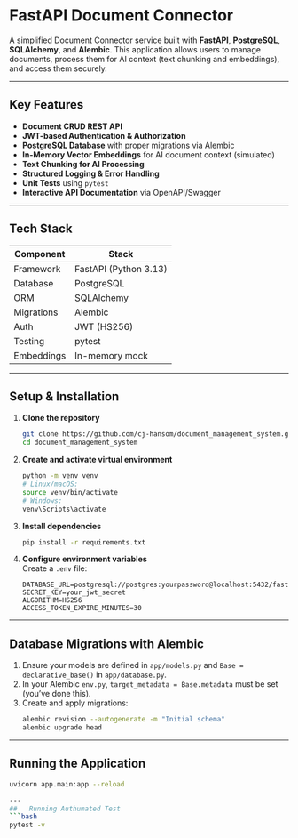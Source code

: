# FastAPI Document Connector

A simplified Document Connector service built with **FastAPI**, **PostgreSQL**, **SQLAlchemy**, and **Alembic**. This application allows users to manage documents, process them for AI context (text chunking and embeddings), and access them securely.

---

##  Key Features

- **Document CRUD REST API**
- **JWT-based Authentication & Authorization**
- **PostgreSQL Database** with proper migrations via Alembic
- **In-Memory Vector Embeddings** for AI document context (simulated)
- **Text Chunking for AI Processing**
- **Structured Logging & Error Handling**
- **Unit Tests** using `pytest`
- **Interactive API Documentation** via OpenAPI/Swagger

---

##  Tech Stack

| Component      | Stack                  |
|----------------|------------------------|
| Framework      | FastAPI (Python 3.13)  |
| Database       | PostgreSQL             |
| ORM            | SQLAlchemy             |
| Migrations     | Alembic                |
| Auth           | JWT (HS256)            |
| Testing        | pytest                 |
| Embeddings     | In-memory mock         |

---

##  Setup & Installation

1. **Clone the repository**
    ```bash
    git clone https://github.com/cj-hansom/document_management_system.git
    cd document_management_system
    ```

2. **Create and activate virtual environment**
    ```bash
    python -m venv venv
    # Linux/macOS:
    source venv/bin/activate
    # Windows:
    venv\Scripts\activate
    ```

3. **Install dependencies**
    ```bash
    pip install -r requirements.txt
    ```

4. **Configure environment variables**  
   Create a `.env` file:
    ```
    DATABASE_URL=postgresql://postgres:yourpassword@localhost:5432/fastapidb
    SECRET_KEY=your_jwt_secret
    ALGORITHM=HS256
    ACCESS_TOKEN_EXPIRE_MINUTES=30
    ```

---

##  Database Migrations with Alembic

1. Ensure your models are defined in `app/models.py` and `Base = declarative_base()` in `app/database.py`.
2. In your Alembic `env.py`, `target_metadata = Base.metadata` must be set (you’ve done this).
3. Create and apply migrations:
    ```bash
    alembic revision --autogenerate -m "Initial schema"
    alembic upgrade head
    ```

---

##  Running the Application

```bash
uvicorn app.main:app --reload

---
##   Running Authumated Test
```bash
pytest -v
```
